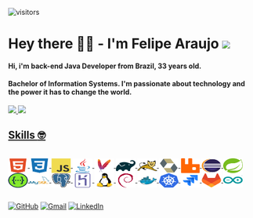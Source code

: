 ![visitors](https://visitor-badge.laobi.icu/badge?page_id=57691905)

# Hey there ✌🏼 - I'm Felipe Araujo <img  src="https://raw.githubusercontent.com/iampavangandhi/iampavangandhi/master/gifs/Hi.gif"  width="30px"></h2>

#### Hi, i'm back-end Java Developer from Brazil, 33 years old.
#### Bachelor of Information Systems. I'm passionate about technology and the power it has to change the world.



<div>

<a  href="https://github.com/FelipeAraujoFmx">

<img  height="180em"  src="https://github-readme-stats.vercel.app/api?username=FelipeAraujoFmx&show_icons=true&theme=aura&include_all_commits=true&count_private=true"/>
  <img height="180em" src="https://github-readme-stats.vercel.app/api/top-langs/?username=FelipeAraujoFmx&layout=compact&langs_count=7&theme=aura&show_icons=true"/>


</div>

## Skills :nerd_face:

<p  align="center">

<div  style="display: inline_block"><br>

<img  align="center"  alt="Felipe-HTML"  height="30"  width="40"  src="https://raw.githubusercontent.com/devicons/devicon/master/icons/html5/html5-plain.svg">
<img  align="center"  alt="Felipe-CSS3"  height="30"  width="40"  src="https://raw.githubusercontent.com/devicons/devicon/master/icons/css3/css3-plain.svg">
<img  align="center"  alt="Felipe-JS"  height="30"  width="40"  src="https://raw.githubusercontent.com/devicons/devicon/master/icons/javascript/javascript-original.svg">
<img  align="center"  alt="Felipe-JAVA"  height="30"  width="40"  src="https://raw.githubusercontent.com/devicons/devicon/master/icons/java/java-original.svg">
<img  align="center"  alt="Felipe-MAVEN"  height="30"  width="40"  src="https://raw.githubusercontent.com/devicons/devicon/master/icons/maven/maven-original.svg">
<img  align="center"  alt="Felipe-GRADLE"  height="30"  width="40"  src="https://raw.githubusercontent.com/devicons/devicon/master/icons/gradle/gradle-original.svg">
<img  align="center"  alt="Felipe-TOMCAT"  height="30"  width="40"  src="https://raw.githubusercontent.com/devicons/devicon/master/icons/tomcat/tomcat-original.svg">
<img  align="center"  alt="Felipe-HIBERNATE"  height="30"  width="40"  src="https://raw.githubusercontent.com/devicons/devicon/master/icons/hibernate/hibernate-original.svg">
<img  align="center"  alt="Felipe-RABBITMQ"  height="30"  width="40"  src="https://raw.githubusercontent.com/devicons/devicon/master/icons/rabbitmq/rabbitmq-original.svg">
<img  align="center"  alt="Felipe-ECLIPSE"  height="30"  width="40"  src="https://raw.githubusercontent.com/devicons/devicon/master/icons/eclipse/eclipse-original.svg">
<img  align="center"  alt="Felipe-SPRING"  height="30"  width="40"  src="https://raw.githubusercontent.com/devicons/devicon/master/icons/spring/spring-original.svg">
<img  align="center"  alt="Felipe-SWAGGER"  height="30"  width="40"  src="https://raw.githubusercontent.com/devicons/devicon/master/icons/swagger/swagger-original.svg">
<img  align="center"  alt="Felipe-MYSQL"  height="30"  width="40"  src="https://raw.githubusercontent.com/devicons/devicon/master/icons/mysql/mysql-original-wordmark.svg">
<img  align="center"  alt="Felipe-POSTGRESQL"  height="30"  width="40"  src="https://raw.githubusercontent.com/devicons/devicon/master/icons/postgresql/postgresql-original.svg">
<img  align="center"  alt="Felipe-HEROKU"  height="30"  width="40"  src="https://raw.githubusercontent.com/devicons/devicon/master/icons/heroku/heroku-original.svg">
<img  align="center"  alt="Felipe-LINUX"  height="30"  width="40"  src="https://raw.githubusercontent.com/devicons/devicon/master/icons/linux/linux-original.svg">
<img  align="center"  alt="Felipe-DEBIAN"  height="30"  width="40"  src="https://raw.githubusercontent.com/devicons/devicon/master/icons/debian/debian-original.svg">
<img  align="center"  alt="Felipe-DOCKER"  height="30"  width="40"  src="https://raw.githubusercontent.com/devicons/devicon/master/icons/docker/docker-original.svg">
<img  align="center"  alt="Felipe-KUBERNETES"  height="30"  width="40"  src="https://raw.githubusercontent.com/devicons/devicon/master/icons/kubernetes/kubernetes-original.svg">
<img  align="center"  alt="Felipe-JIRA"  height="30"  width="40"  src="https://raw.githubusercontent.com/devicons/devicon/master/icons/jira/jira-original.svg">
<img  align="center"  alt="Felipe-GITLAB"  height="30"  width="40"  src="https://raw.githubusercontent.com/devicons/devicon/master/icons/gitlab/gitlab-original.svg">
<img  align="center"  alt="Felipe-ARDUINO"  height="30"  width="40"  src="https://raw.githubusercontent.com/devicons/devicon/master/icons/arduino/arduino-original.svg">


</div>

<div>
  
## 
  
[![GitHub](https://img.shields.io/badge/github-%23100000.svg?&style=for-the-badge&logo=github&logoColor=white)](https://github.com/FelipeAraujoFmx)
[![Gmail](https://img.shields.io/badge/-Gmail-%23333?style=for-the-badge&logo=gmail&logoColor=red)](mailto:felipecma.araujo@gmail.com)
[![LinkedIn](https://img.shields.io/badge/LinkedIn-%230077B5.svg?&style=for-the-badge&logo=linkedin&logoColor=white)](https://www.linkedin.com/in/felipearaujofmx)

</div>  
